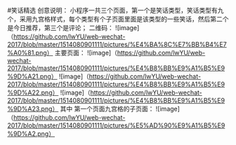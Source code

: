 #笑话精选
创意说明：
小程序一共三个页面，第一个是笑话类型，笑话类型有九个，采用九宫格样式，每个类型有个子页面里面是该类型的一些笑话，然后第二个是今日推荐，第三个是评论；
二维码：
![image]（https://github.com/lwYU/web-wechat-2017/blob/master/1514080901111/pictures/%E4%BA%8C%E7%BB%B4%E7%A0%81.png）
主要页面：
![image]（https://github.com/lwYU/web-wechat-2017/blob/master/1514080901111/pictures/%E4%B8%BB%E9%A1%B5%E9%9D%A21.png）
![image]（https://github.com/lwYU/web-wechat-2017/blob/master/1514080901111/pictures/%E4%B8%BB%E9%A1%B5%E9%9D%A22.png）
![image]（https://github.com/lwYU/web-wechat-2017/blob/master/1514080901111/pictures/%E4%B8%BB%E9%A1%B5%E9%9D%A23.png）
其中 第一个页面九宫格的子页面：
![image]（https://github.com/lwYU/web-wechat-2017/blob/master/1514080901111/pictures/%E5%AD%90%E9%A1%B5%E9%9D%A2.png）
